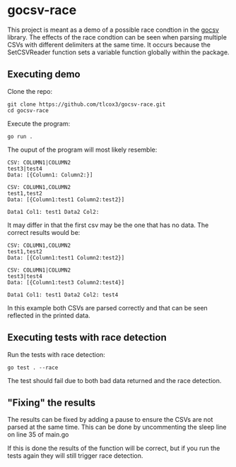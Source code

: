 # gocsv-race
This project is meant as a demo of a possible race condtion in the [gocsv](https://github.com/gocarina/gocsv) library. The effects of the race condtion can be seen when parsing multiple CSVs with different delimiters at the same time. It occurs because the SetCSVReader function sets a variable function globally within the package.

## Executing demo
Clone the repo:
```
git clone https://github.com/tlcox3/gocsv-race.git
cd gocsv-race
```

Execute the program:
```
go run .
```

The ouput of the program will most likely resemble:
```
CSV: COLUMN1|COLUMN2
test3|test4
Data: [{Column1: Column2:}]

CSV: COLUMN1,COLUMN2
test1,test2
Data: [{Column1:test1 Column2:test2}]

Data1 Col1: test1 Data2 Col2:
```

It may differ in that the first csv may be the one that has no data. The correct results would be:
```
CSV: COLUMN1,COLUMN2
test1,test2
Data: [{Column1:test1 Column2:test2}]

CSV: COLUMN1|COLUMN2
test3|test4
Data: [{Column1:test3 Column2:test4}]

Data1 Col1: test1 Data2 Col2: test4
```

In this example both CSVs are parsed correctly and that can be seen reflected in the printed data.

## Executing tests with race detection
Run the tests with race detection:
```
go test . --race
```
The test should fail due to both bad data returned and the race detection.

## "Fixing" the results
The results can be fixed by adding a pause to ensure the CSVs are not parsed at the same time. This can be done by uncommenting the sleep line on line 35 of main.go

If this is done the results of the function will be correct, but if you run the tests again they will still trigger race detection.
